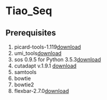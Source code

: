 # Tiao_Seq
## Prerequisites
1. picard-tools-1.119[download](../external_tools/picard-tools-1.119.zip)
2. umi_tools[download](../external_tools/UMI-tools-master.zip)
3. sos 0.9.5 for Python 3.5.3[download](../external_tools/SOS-master.zip)
4. cutadapt v.1.9.1 [download](http://cutadapt.readthedocs.io/en/stable/installation.html)
5. samtools
6. bowtie
7. bowtie2
8. flexbar-2.7.0[download](../external_toolsflexbar-2.7.0.tar.gz)
